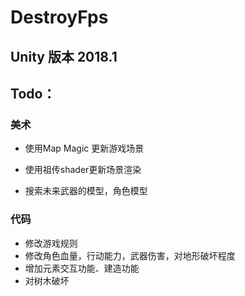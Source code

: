 # DestroyFps

## Unity 版本 2018.1

## Todo：

### 美术

+ 使用Map Magic 更新游戏场景

+ 使用祖传shader更新场景渲染

+ 搜索未来武器的模型，角色模型

### 代码

+ 修改游戏规则
+ 修改角色血量，行动能力，武器伤害，对地形破坏程度
+ 增加元素交互功能、建造功能
+ 对树木破坏